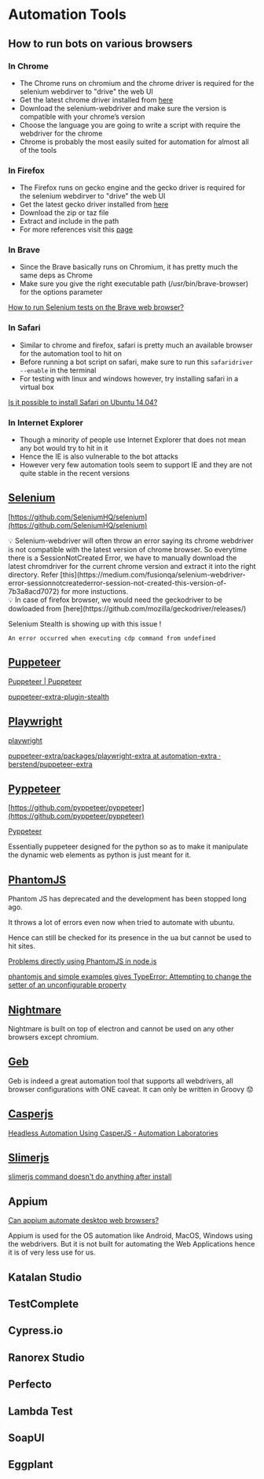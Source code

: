 # Automation Tools

## How to run bots on various browsers

### In Chrome

- The Chrome runs on chromium and the chrome driver is required for the selenium webdirver to "drive" the web UI 
- Get the latest chrome driver installed from [here](https://chromedriver.storage.googleapis.com/index.html)
- Download the selenium-webdriver and make sure the version is compatible with your chrome’s version
- Choose the language you are going to write a script with require the webdriver for the chrome
- Chrome is probably the most easily suited for automation for almost all of the tools

### In Firefox

- The Firefox runs on gecko engine and the gecko driver is required for the selenium webdirver to "drive" the web UI 
- Get the latest gecko driver installed from [here](https://github.com/mozilla/geckodriver/releases/)
- Download the zip or taz file
- Extract and include in the path
- For more references visit this [page](https://askubuntu.com/questions/870530/how-to-install-geckodriver-in-ubuntu)

### In Brave

- Since the Brave basically runs on Chromium, it has pretty much the same deps as Chrome
- Make sure you give the right executable path (/usr/bin/brave-browser) for the options parameter

[How to run Selenium tests on the Brave web browser?](https://stackoverflow.com/questions/47158434/how-to-run-selenium-tests-on-the-brave-web-browser)

### In Safari

- Similar to chrome and firefox, safari is pretty much an available browser for the automation tool to hit on
- Before running a bot script on safari, make sure to run this  `safaridriver --enable` in the terminal
- For testing with linux and windows however, try installing safari in a virtual box

[Is it possible to install Safari on Ubuntu 14.04?](https://askubuntu.com/questions/676496/is-it-possible-to-install-safari-on-ubuntu-14-04)

### In Internet Explorer

- Though a minority of people use Internet Explorer that does not mean any bot would try to hit in it
- Hence the IE is also vulnerable to the bot attacks
- However very few automation tools seem to support IE and they are not quite stable in the recent versions

## [**Selenium**](https://www.notion.so/Selenium-e88c60f39d1e4a18b78d0952439b8e86)

[https://github.com/SeleniumHQ/selenium](https://github.com/SeleniumHQ/selenium)

<aside>
💡 Selenium-webdriver will often throw an error saying its chrome webdriver is not compatible with the latest version of chrome browser. So everytime there is a SessionNotCreated Error, we have to manually download the latest chromdriver for the current chrome version and extract it into the right directory. Refer [this](https://medium.com/fusionqa/selenium-webdriver-error-sessionnotcreatederror-session-not-created-this-version-of-7b3a8acd7072) for more instuctions.

</aside>

<aside>
💡 In case of firefox browser, we would need the geckodriver to be dowloaded from [here](https://github.com/mozilla/geckodriver/releases/)

</aside>

Selenium Stealth is showing up with this issue !

```
An error occurred when executing cdp command from undefined
```

## [**Puppeteer**](https://www.notion.so/Puppeteer-66f19d257b8b4809aa4bebf4f49877bb)

[Puppeteer | Puppeteer](https://pptr.dev/)

[puppeteer-extra-plugin-stealth](https://www.npmjs.com/package/puppeteer-extra-plugin-stealth)

## [**Playwright**](https://www.notion.so/Playwright-23b7f23d12bd4d348851b7398b81596a)

[playwright](https://www.npmjs.com/package/playwright)

[puppeteer-extra/packages/playwright-extra at automation-extra · berstend/puppeteer-extra](https://github.com/berstend/puppeteer-extra/tree/automation-extra/packages/playwright-extra#readme)

## [Pyppeteer](https://www.scrapingbee.com/blog/pyppeteer/)

[https://github.com/pyppeteer/pyppeteer](https://github.com/pyppeteer/pyppeteer)

[Pyppeteer](https://pyppeteer.github.io/pyppeteer/reference.html)

Essentially puppeteer designed for the python so as to make it manipulate the dynamic web elements as python is just meant for it.

## [PhantomJS](https://www.npmjs.com/package/nightmare)

Phantom JS has deprecated and the development has been stopped long ago. 

It throws a lot of errors even now when tried to automate with ubuntu. 

Hence can still be checked for its presence in the ua but cannot be used to hit sites.

[Problems directly using PhantomJS in node.js](https://stackoverflow.com/questions/15487321/problems-directly-using-phantomjs-in-node-js)

[phantomjs and simple examples gives TypeError: Attempting to change the setter of an unconfigurable property](https://stackoverflow.com/questions/60593099/phantomjs-and-simple-examples-gives-typeerror-attempting-to-change-the-setter-o)

## [Nightmare](https://github.com/segmentio/nightmare)

Nightmare is built on top of electron and cannot be used on any other browsers except chromium.

## [Geb](https://www.gebish.org/)

Geb is indeed a great automation tool that supports all webdrivers, all browser configurations with ONE caveat. It can only be written in Groovy 😟

## [Casperjs](https://gorillalogic.com/blog/software-automation-frameworks-series-part-casperjs-phantomjs/)

[Headless Automation Using CasperJS - Automation Laboratories](https://www.automationlaboratories.com/headless-automation/headless-automation-using-casperjs/)

## [Slimerjs](https://docs.slimerjs.org/current/index.html)

[slimerjs command doesn't do anything after install](https://stackoverflow.com/questions/29145538/slimerjs-command-doesnt-do-anything-after-install)

## Appium

[Can appium automate desktop web browsers?](https://discuss.appium.io/t/can-appium-automate-desktop-web-browsers/746)

Appium is used for the OS automation like Android, MacOS, Windows using the webdrivers. But it is not built for automating the Web Applications hence it is of very less use for us.

## Katalan Studio

## TestComplete

## Cypress.io

## Ranorex Studio

## Perfecto

## Lambda Test

## SoapUI

## Eggplant
